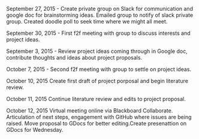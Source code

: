 September 27, 2015 - Create private group on Slack for communication and google doc for brainstorming ideas.  Emailed group to notify of slack private group.  Created doodle poll to seek time where we might all meet.  

September 30, 2015 - First f2f meeting with group to discuss interests and project ideas.  

September 3, 2015 - Review project ideas coming through in Google doc, contribute thoughts and ideas about project proposals.

October 7, 2015 - Second f2f meeting with group to settle on project ideas.  

October 10, 2015 Create first draft of project porposal and begin literature review.

October 11, 2015 Continue literature review and edits to project proposal. 

October 12, 2015 Virtual meeting online via Blackboard Collaborate.  Articulation of next steps, engagement with GitHub where issues are being raised. Move  proposal to GDocs for better editing.Create presenattion on GDocs for Wednesday. 
